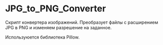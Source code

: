 # JPG_to_PNG_Converter

Скрипт конвертера изображений. Преобразует файлы с расширением JPG в PNG и изменяем разрешение на заданное.

Используюется библиотека Pillow.
